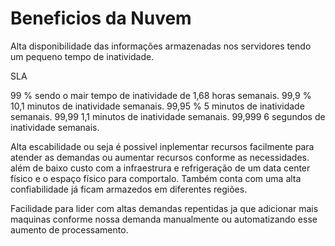 # Beneficios da Nuvem

Alta disponibilidade das informações armazenadas nos servidores tendo um pequeno tempo de inatividade.

SLA

  99 % sendo o mair tempo de inatividade de 1,68 horas semanais.
  99,9 %                   10,1 minutos de inatividade semanais.
  99,95 %                   5   minutos de inatividade semanais.
  99,99                    1,1  minutos de inatividade semanais.
  99,999                    6  segundos de inatividade semanais.

Alta escabilidade ou seja é possivel inplementar recursos facilmente para atender as demandas ou aumentar recursos conforme as necessidades. além de baixo custo com a infraestrura e refrigeração de um data center físico e o espaço físico para comportalo.
Também conta com uma alta confiabilidade já ficam armazedos em diferentes regiões.

Facilidade para lider com altas demandas repentidas ja que adicionar mais maquinas conforme nossa demanda manualmente ou automatizando esse aumento de processamento.

